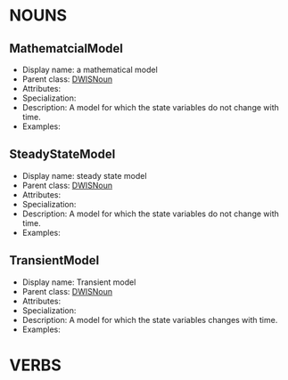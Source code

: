 # NOUNS
## MathematcialModel <!-- NOUN -->
- Display name: a mathematical model
- Parent class: [DWISNoun](./DrillingDataSemantics.md#DWISNoun-)
- Attributes:
- Specialization: 
- Description: A model for which the state variables do not change with time.
- Examples:
## SteadyStateModel <!-- NOUN -->
- Display name: steady state model
- Parent class: [DWISNoun](./DrillingDataSemantics.md#DWISNoun-)
- Attributes:
- Specialization: 
- Description: A model for which the state variables do not change with time.
- Examples:
## TransientModel <!-- NOUN -->
- Display name: Transient model
- Parent class: [DWISNoun](./DrillingDataSemantics.md#DWISNoun-)
- Attributes:
- Specialization: 
- Description: A model for which the state variables changes with time.
- Examples:


# VERBS
